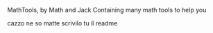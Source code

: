 MathTools, by Math and Jack
Containing many math tools to help you

cazzo ne so matte scrivilo tu il readme
